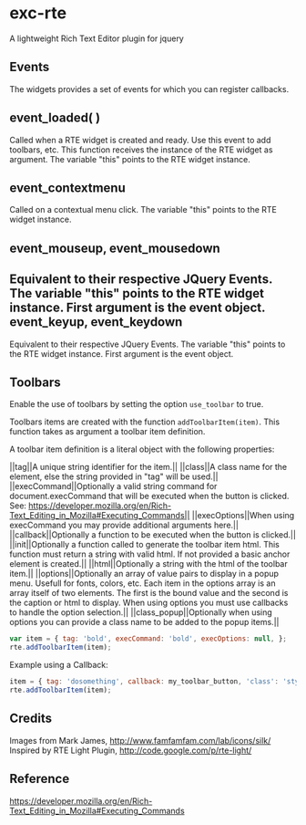 exc-rte
=======

A lightweight Rich Text Editor plugin for jquery

Events
------
The widgets provides a set of events for which you can register callbacks. 

event_loaded( )
------
Called when a RTE widget is created and ready. Use this event to add toolbars, etc. This function receives the instance of the RTE widget as argument. The variable "this" points to the RTE widget instance.

event_contextmenu
------
Called on a contextual menu click. The variable "this" points to the RTE widget instance.

event_mouseup, event_mousedown
------
Equivalent to their respective JQuery Events. The variable "this" points to the RTE widget instance. First argument is the event object.
event_keyup, event_keydown
------
Equivalent to their respective JQuery Events. The variable "this" points to the RTE widget instance. First argument is the event object.

Toolbars
------
Enable the use of toolbars by setting the option `use_toolbar` to true.

Toolbars items are created with the function `addToolbarItem(item)`. This function takes as argument a toolbar item definition.

A toolbar item definition is a literal object with the following properties:

||tag||A unique string identifier for the item.||
||class||A class name for the element, else the string provided in "tag" will be used.||
||execCommand||Optionally a valid string command for document.execCommand that will be executed when the button is clicked. See: https://developer.mozilla.org/en/Rich-Text_Editing_in_Mozilla#Executing_Commands||
||execOptions||When using execCommand you may provide additional arguments here.||
||callback||Optionally a function to be executed when the button is clicked.||
||init||Optionally a function called to generate the toolbar item html. This function must return a string with valid html. If not provided a basic anchor element is created.||
||html||Optionally a string with the html of the toolbar item.||
||options||Optionally an array of value pairs to display in a popup menu. Usefull for fonts, colors, etc. Each item in the options array is an array itself of two elements. The first is the bound value and the second is the caption or html to display. When using options you must use callbacks to handle the option selection.|| 
||class_popup||Optionally when using options you can provide a class name to be added to the popup items.||

```javascript
var item = { tag: 'bold', execCommand: 'bold', execOptions: null, };
rte.addToolbarItem(item);
```

Example using a Callback:
```javascript
item = { tag: 'dosomething', callback: my_toolbar_button, 'class': 'style_bttn'};
rte.addToolbarItem(item);
```

Credits
------
Images from Mark James, http://www.famfamfam.com/lab/icons/silk/
Inspired by RTE Light Plugin, http://code.google.com/p/rte-light/


Reference
------
https://developer.mozilla.org/en/Rich-Text_Editing_in_Mozilla#Executing_Commands
